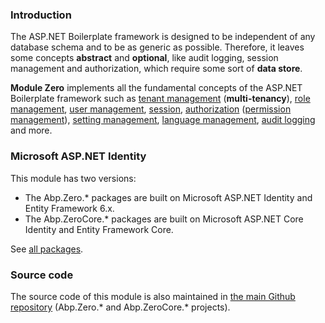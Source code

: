 ### Introduction

The ASP.NET Boilerplate framework is designed to be independent of any
database schema and to be as generic as possible. Therefore, it leaves
some concepts **abstract** and **optional**, like audit logging, session
management and authorization, which require some sort of **data store**.

**Module Zero** implements all the fundamental concepts of the ASP.NET
Boilerplate framework such as [tenant management](/Pages/Documents/Zero/Tenant-Management)
(**multi-tenancy**), [role management](/Pages/Documents/Zero/Role-Management), [user management](/Pages/Documents/Zero/User-Management),
[session](/Pages/Documents/Abp-Session), [authorization](/Pages/Documents/Authorization) ([permission management](/Pages/Documents/Zero/Permission-Management)), [setting management](/Pages/Documents/Setting-Management),
[language management](/Pages/Documents/Zero/Language-Management), [audit logging](/Pages/Documents/Audit-Logging) and more.

### Microsoft ASP.NET Identity

This module has two versions:

-   The Abp.Zero.\* packages are built on Microsoft ASP.NET Identity and
    Entity Framework 6.x.
-   The Abp.ZeroCore.\* packages are built on Microsoft ASP.NET Core
    Identity and Entity Framework Core. 

See [all packages](Nuget-Packages.md).

### Source code

The source code of this module is also maintained in [the main Github repository](https://github.com/aspnetboilerplate/aspnetboilerplate/tree/dev/src) (Abp.Zero.* and Abp.ZeroCore.* projects).
